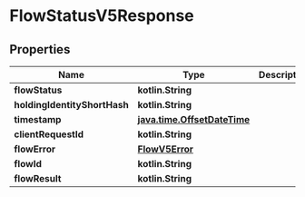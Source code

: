 
# FlowStatusV5Response

## Properties
Name | Type | Description | Notes
------------ | ------------- | ------------- | -------------
**flowStatus** | **kotlin.String** |  | 
**holdingIdentityShortHash** | **kotlin.String** |  | 
**timestamp** | [**java.time.OffsetDateTime**](java.time.OffsetDateTime.md) |  | 
**clientRequestId** | **kotlin.String** |  |  [optional]
**flowError** | [**FlowV5Error**](FlowV5Error.md) |  |  [optional]
**flowId** | **kotlin.String** |  |  [optional]
**flowResult** | **kotlin.String** |  |  [optional]



